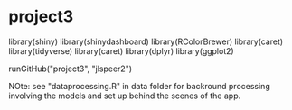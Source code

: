 # project3

library(shiny)
library(shinydashboard)
library(RColorBrewer)
library(caret)
library(tidyverse)
library(caret)
library(dplyr)
library(ggplot2)

runGitHub("project3", "jlspeer2")

NOte: see "dataprocessing.R" in data folder for backround processing involving the models and
set up behind the scenes of the app.